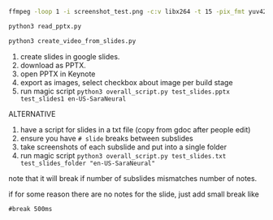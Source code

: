 

```bash
ffmpeg -loop 1 -i screenshot_test.png -c:v libx264 -t 15 -pix_fmt yuv420p out.mp4
```


```bash
python3 read_pptx.py   
```


```bash
python3 create_video_from_slides.py
```


1. create slides in google slides.
2. download as PPTX.
3. open PPTX in Keynote
4. export as images, select checkbox about image per build stage
5. run magic script
```python3 overall_script.py test_slides.pptx test_slides1 en-US-SaraNeural```

ALTERNATIVE

1. have a script for slides in a txt file (copy from gdoc after people edit)
2. ensure you have `# slide` breaks between subslides
3. take screenshots of each subslide and put into a single folder
4. run magic script
```python3 overall_script.py test_slides.txt test_slides_folder "en-US-SaraNeural"```

note that it will break if number of subslides mismatches number of notes.

if for some reason there are no notes for the slide, just add small break like 
```
#break 500ms
```


